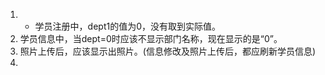 1. * 学员注册中，dept1的值为0，没有取到实际值。
2. 学员信息中，当dept=0时应该不显示部门名称，现在显示的是“0”。
3. 照片上传后，应该显示出照片。(信息修改及照片上传后，都应刷新学员信息)
4. 